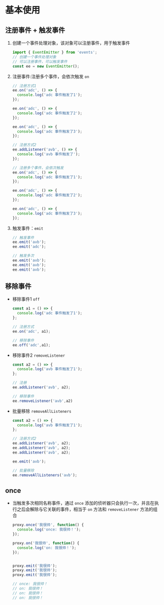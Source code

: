 # 基本使用

## 注册事件  + 触发事件

1. 创建一个事件处理对象，该对象可以注册事件，用于触发事件

    ```js
    import { EventEmitter } from 'events';
    // 创建一个事件处理对象
    // 可以注册事件，可以触发事件
    const ee = new EventEmitter();
    ```

2. 注册事件:注册多个事件，会依次触发 `on`

    ```js
    // 注册方式1
    ee.on('adc', () => {
      console.log('adc 事件触发了1');
    });

    ee.on('adc', () => {
      console.log('adc 事件触发了2');
    });

    ee.on('adc', () => {
      console.log('adc 事件触发了3');
    });
    ```

    ```js
    // 注册方式2
    ee.addListener('avb', () => {
      console.log('avb 事件触发了');
    });
    ```

    ```js
    // 注册多个事件，会依次触发
    ee.on('adc', () => {
      console.log('adc 事件触发了1');
    });

    ee.on('adc', () => {
      console.log('adc 事件触发了2');
    });

    ee.on('adc', () => {
      console.log('adc 事件触发了3');
    });
    ```

3. 触发事件：`emit`

    ```js
    // 触发事件
    ee.emit('avb');
    ee.emit('adc');
    ```

    ```js
    // 触发多次
    ee.emit('avb');
    ee.emit('avb');
    ee.emit('avb');
    ```

## 移除事件

+ 移除事件1 `off`

  ```js
  const a1 = () => {
    console.log('adc 事件触发了1');
  };

  // 注册方式
  ee.on('adc', a1);

  // 移除事件
  ee.off('adc',a1);
  ```

+ 移除事件2 `removeListener`

  ```js
  const a2 = () => {
    console.log('avb 事件触发了1');
  };

  // 注册
  ee.addListener('avb', a2);

  // 移除事件
  ee.removeListener('avb',a2)
  ```

+ 批量移除 `removeAllListeners`

  ```js
  const a2 = () => {
    console.log('avb 事件触发了1');
  };

  // 注册方式2
  ee.addListener('avb', a2);
  ee.addListener('avb', a2);
  ee.addListener('avb', a2);

  ee.emit('avb');

  // 批量移除
  ee.removeAllListeners('avb');
  ```

## once

+ 当触发多次相同名称事件，通过 `once` 添加的侦听器只会执行一次，并且在执行之后会解除与它关联的事件，相当于 `on` 方法和 `removeListener` 方法的组合

  ```js
  proxy.once('我很帅', function() {
    console.log('once: 我很帅！');
  });

  proxy.on('我很帅', function() {
    console.log('on: 我很帅！');
  });


  proxy.emit('我很帅');
  proxy.emit('我很帅');
  proxy.emit('我很帅');

  // once: 我很帅！
  // on: 我很帅！
  // on: 我很帅！
  // on: 我很帅！
  ```
